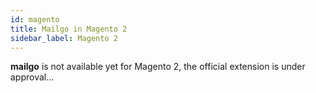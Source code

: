 ```yaml
---
id: magento
title: Mailgo in Magento 2
sidebar_label: Magento 2
---
```


**mailgo** is not available yet for Magento 2, the official extension is under approval...
